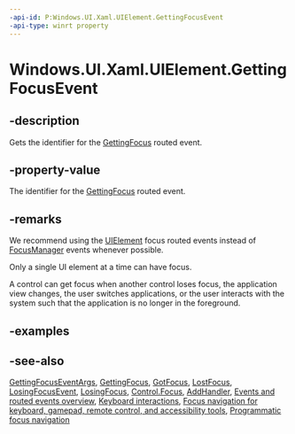 ```yaml
---
-api-id: P:Windows.UI.Xaml.UIElement.GettingFocusEvent
-api-type: winrt property
---
```


<!-- Property syntax.
public RoutedEvent GettingFocusEvent { get; }
-->

# Windows.UI.Xaml.UIElement.GettingFocusEvent

## -description

Gets the identifier for the [GettingFocus](uielement_gettingfocus.md) routed event.

## -property-value

The identifier for the [GettingFocus](uielement_gettingfocus.md) routed event.

## -remarks

We recommend using the [UIElement](../windows.ui.xaml/uielement.md) focus routed events instead of [FocusManager](focusmanager.md) events whenever possible.

Only a single UI element at a time can have focus.

A control can get focus when another control loses focus, the application view changes, the user switches applications, or the user interacts with the system such that the application is no longer in the foreground.

## -examples

## -see-also

[GettingFocusEventArgs](..\windows.ui.xaml.input\gettingfocuseventargs.md), [GettingFocus](uielement_gettingfocus.md), [GotFocus](uielement_gotfocus.md), [LostFocus](uielement_lostfocus.md), [LosingFocusEvent](uielement_losingfocusevent.md), [LosingFocus](uielement_losingfocus.md), [Control.Focus](../windows.ui.xaml.controls/control_focus_195503898.md), [AddHandler](uielement_addhandler_2121467075.md), [Events and routed events overview](http://msdn.microsoft.com/library/34c219e8-3efb-45bc-8bbd-6fd937698832), [Keyboard interactions](https://docs.microsoft.com/windows/uwp/design/input/keyboard-interactions), [Focus navigation for keyboard, gamepad, remote control, and accessibility tools](https://docs.microsoft.com/windows/uwp/design/input/focus-navigation), [Programmatic focus navigation](https://docs.microsoft.com/windows/uwp/design/input/focus-navigation-programmatic)